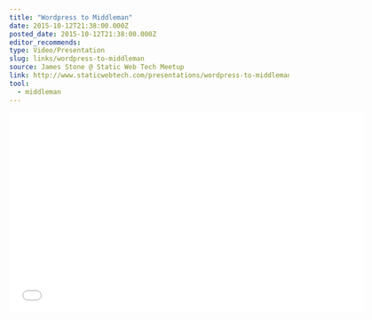 ```yaml
---
title: "Wordpress to Middleman"
date: 2015-10-12T21:38:00.000Z
posted_date: 2015-10-12T21:38:00.000Z
editor_recommends:
type: Video/Presentation
slug: links/wordpress-to-middleman
source: James Stone @ Static Web Tech Meetup
link: http://www.staticwebtech.com/presentations/wordpress-to-middleman/
tool:
  - middleman
---
```



<iframe class="embedly-embed" src="//cdn.embedly.com/widgets/media.html?src=https%3A%2F%2Fwww.youtube.com%2Fembed%2FyGJh6K099xE%3Ffeature%3Doembed&url=https%3A%2F%2Fwww.youtube.com%2Fwatch%3Fv%3DyGJh6K099xE&image=https%3A%2F%2Fi.ytimg.com%2Fvi%2FyGJh6K099xE%2Fhqdefault.jpg&key=153ee3695ac84c6eba4eaa612b9d157c&type=text%2Fhtml&schema=youtube" width="640" height="360" scrolling="no" frameborder="0" allowfullscreen></iframe>

